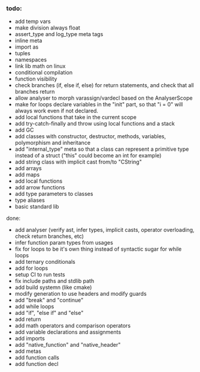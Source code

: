 ### todo:
- add temp vars
- make division always float
- assert_type and log_type meta tags
- inline meta
- import as
- tuples
- namespaces
- link lib math on linux
- conditional compilation
- function visibility
- check branches (if, else if, else) for return statements, and check that all branches return
- allow analyser to morph varassign/vardecl based on the AnalyserScope
- make for loops declare variables in the "init" part, so that "i = 0" will always work even if not declared.
- add local functions that take in the current scope
- add try-catch-finally and throw using local functions and a stack
- add GC
- add classes with constructor, destructor, methods, variables, polymorphism and inheritance
- add "internal_type" meta so that a class can represent a primitive type instead of a struct ("this" could become an int for example)
- add string class with implicit cast from/to "CString"
- add arrays
- add maps
- add local functions
- add arrow functions
- add type parameters to classes
- type aliases
- basic standard lib

done:
- add analyser (verify ast, infer types, implicit casts, operator overloading, check return branches, etc)
- infer function param types from usages
- fix for loops to be it's own thing instead of syntactic sugar for while loops
- add ternary conditionals
- add for loops
- setup CI to run tests
- fix include paths and stdlib path
- add build systemn (like cmake)
- modify generation to use headers and modify guards
- add "break" and "continue"
- add while loops
- add "if", "else if" and "else"
- add return
- add math operators and comparison operators
- add variable declarations and assignments
- add imports
- add "native_function" and "native_header"
- add metas
- add function calls
- add function decl